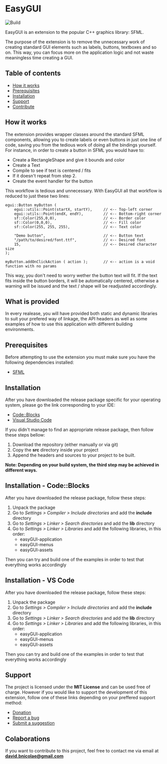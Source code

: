 # EasyGUI 
![Build](https://github.com/HV0rtex/ThreadPool/actions/workflows/Linux)

EasyGUI is an extension to the popular C++ graphics library: SFML.

The purpose of the extension is to remove the unnecessary work of creating standard GUI elements such as labels,
buttons, textboxes and so on. This way, you can focus more on the application logic and not waste meaningless time
creating a GUI.

## Table of contents

- [How it works](#how-it-works)
- [Prerequisites](#prerequisites)
- [Installation](#installation)
- [Support](#support)
- [Contribute](#colaborations)

## How it works

The extension provides wrapper classes around the standard SFML components, allowing you to create labels or even buttons
in just one line of code, saving you from the tedious work of doing all the bindings yourself. For instance, in order to
create a button in SFML you would have to:

- Create a RectangleShape and give it bounds and color
- Create a Text
- Compile to see if text is centered / fits
- If it doesn't repeat from step 2.
- Create the event handler for the button

This workflow is tedious and unnecessary. With EasyGUI all that workflow is reduced to just these two lines:

```
egui::Button myButton ( 
    egui::utils::Point(startX, startY),     // <-- Top-left corner
    egui::utils::Point(endX, endY),         // <-- Bottom-right corner
    sf::Color(255,0,0),                     // <-- Border color
    sf::Color(0,0,0),                       // <-- Fill color
    sf::Color(255, 255, 255),               // <-- Text color

    "Demo button",                          // <-- Button text
    "/path/to/desired/font.ttf",            // <-- Desired font
    15,                                     // <-- Desired character size
);

myButton.addOnClickAction ( action );       // <-- action is a void function with no params
```

This way, you don't need to worry wether the button text will fit. If the text fits inside the button borders,
it will be automatically centered, otherwise a warning will be issued and the text / shape will be readjusted accordingly.

## What is provided

In every realease, you will have provided both static and dynamic libraries to suit your prefered way of
linkage, the API headers as well as some examples of how to use this application with different building
environments.

## Prerequisites

Before attempting to use the extension you must make sure you have the following dependencies installed:

- [SFML](https://www.sfml-dev.org/)

## Installation

After you have downloaded the release package specific for your operating system, please go the link corresponding
to your IDE:

- [Code::Blocks](#installation---codeblocks)
- [Visual Studio Code](#installation---vs-code)

If you didn't manage to find an appropriate release package, then follow these steps bellow:

1. Download the repository (either manually or via git)
2. Copy the **src** directory inside your project
3. Append the headers and sources to your project to be built.

**Note: Depending on your build system, the third step may be achieved in different ways.**

## Installation - Code::Blocks

After you have downloaded the release package, follow these steps:

1. Unpack the package
2. Go to *Settings > Compiler > Include directories* and add the **include** directory
3. Go to *Settings > Linker > Search directories* and add the **lib** directory
4. Go to *Settings > Linker > Libraries* and add the following libraries, in this order:
   - easyGUI-application
   - easyGUI-menus
   - easyGUI-assets

Then you can try and build one of the examples in order to test that everything works accordingly

## Installation - VS Code

After you have downloaded the release package, follow these steps:

1. Unpack the package
2. Go to *Settings > Compiler > Include directories* and add the **include** directory
3. Go to *Settings > Linker > Search directories* and add the **lib** directory
4. Go to *Settings > Linker > Libraries* and add the following libraries, in this order:
   - easyGUI-application
   - easyGUI-menus
   - easyGUI-assets

Then you can try and build one of the examples in order to test that everything works accordingly

## Support

The project is licensed under the **MIT License** and can be used free of charge. However if you would like to
support the development of this extension, follow one of these links depending on your preffered support method:

- [Donation]()
- [Report a bug]()
- [Submit a suggestion]()

## Colaborations

If you want to contribute to this project, feel free to contact me via email at **david.bnicolae@gmail.com**